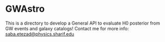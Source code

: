 # GWAstro

This is a directory to develop a General API to evaluate H0 posterior from GW events and galaxy catalogs!
Contact me for more info: saba.etezad@physics.sharif.edu

